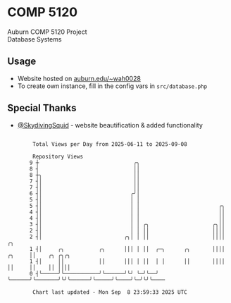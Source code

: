 # COMP 5120
Auburn COMP 5120 Project  
Database Systems

## Usage
- Website hosted on [auburn.edu/~wah0028](https://webhome.auburn.edu/~wah0028/)
- To create own instance, fill in the config vars in `src/database.php`

## Special Thanks
- [@SkydivingSquid](https://github.com/SkydivingSquid) - website beautification & added functionality

```

        Total Views per Day from 2025-06-11 to 2025-09-08

        Repository Views
       9 ┼                              ╭╮
       8 ┤                              ││
       8 ┼╮                             ││
       7 ┤│                             ││
       7 ┤│                             ││
       6 ┤│                            ╭╯│
       5 ┤│                            │ │
       5 ┤│                            │ │                         ╭╮
       4 ┤│                            │ │                         ││
       4 ┤│                            │ │                         ││
       3 ┤│                            │ │ ╭╮                    ╭╮││
       2 ┤│                            │ │ ││                    ││││
       2 ┤│                          ╭╮│ │ ││                    ││││             ╭╮
       1 ┤│     ╭╮           ╭╮      │││ │ ││  ╭─╮      ╭╮       ││││      ╭╮     ││    ╭╮ ╭╮╭╮
       1 ┤│     ││           ││      │││ │ ││  │ │      ││       ││││      ││     ││    ││ ││││
       0 ┤╰─────╯╰───────────╯╰──────╯╰╯ ╰─╯╰──╯ ╰──────╯╰───────╯╰╯╰──────╯╰─────╯╰────╯╰─╯╰╯╰────

        Chart last updated - Mon Sep  8 23:59:33 2025 UTC
        
```

